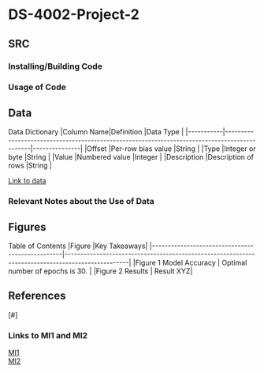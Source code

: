 # DS-4002-Project-2
  

## SRC 
### Installing/Building Code
 

### Usage of Code

 
## Data 

Data Dictionary
|Column Name|Definition                                                                                    |Data Type      | 
|-----------|----------------------------------------------------------------------------------------------|---------------|
|Offset |Per-row bias value                                                         |String         |
|Type |Integer or byte                                                        |String         |
|Value       |Numbered value                                                               |Integer        |
|Description      |Description of rows |String         |

[Link to data](https://www.tensorflow.org/datasets/catalog/mnist)

### Relevant Notes about the Use of Data


## Figures 
Table of Contents
|Figure     |Key Takeaways| 
|-------------------------------------------------|--------------------------------------------------------------------------------------------------|
|Figure 1 Model Accuracy                   | Optimal number of epochs is 30. |
|Figure 2 Results | Result XYZ|



## References
[#]

### Links to MI1 and MI2
[MI1](https://docs.google.com/document/d/1tOLzCnjqewWEiW7LgYi7sEt7-VsKjKqJq9toB5s7deQ/edit)  
[MI2](https://docs.google.com/document/d/1tOLzCnjqewWEiW7LgYi7sEt7-VsKjKqJq9toB5s7deQ/edit)
